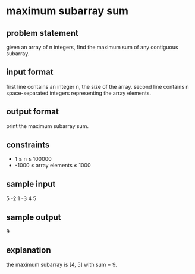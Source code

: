 # maximum subarray sum

## problem statement
given an array of n integers, find the maximum sum of any contiguous subarray.

## input format
first line contains an integer n, the size of the array.
second line contains n space-separated integers representing the array elements.

## output format
print the maximum subarray sum.

## constraints
- 1 ≤ n ≤ 100000
- -1000 ≤ array elements ≤ 1000

## sample input
5
-2 1 -3 4 5

## sample output
9

## explanation
the maximum subarray is [4, 5] with sum = 9.
